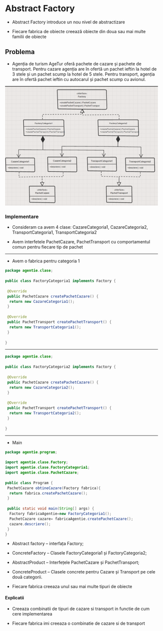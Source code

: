 # Abstract Factory

- Abstract Factory introduce un nou nivel de abstractizare

- Fiecare fabrica de obiecte creează obiecte din doua sau mai multe familii de obiecte

## Problema

- Agenția de turism AgeTur oferă pachete de cazare și pachete de transport. Pentru cazare agenția are în ofertă un pachet ieftin la hotel de 3 stele și un pachet scump la hotel de 5 stele. Pentru transport, agenția are în ofertă pachet ieftin cu autocarul și pachet scump cu avionul.

![AgeTur - Abstract Factory - Pachete Ieftine / Scumpe](../img/AbstractFactoryAgeTur.png)

### Implementare

- Consideram ca avem 4 clase: CazareCategoria1, CazareCategoria2, TransportCategoria1, TransportCategoria2

- Avem interfetele PachetCazare, PachetTransport cu comportamentul comun pentru fiecare tip de pachet

---

- Avem o fabrica pentru categoria 1

```java
package agentie.clase;

public class FactoryCategoria1 implements Factory {

 @Override
 public PachetCazare createPachetCazare() {
  return new CazareCategoria1();
 }

 @Override
 public PachetTransport createPachetTransport() {
  return new TransportCategoria1();
 }

}
```

---

```java
package agentie.clase;

public class FactoryCategoria2 implements Factory {

 @Override
 public PachetCazare createPachetCazare() {
  return new CazareCategoria2();
 }

 @Override
 public PachetTransport createPachetTransport() {
  return new TransportCategoria2();
 }

}
```

---

- Main

```java
package agentie.program;

import agentie.clase.Factory;
import agentie.clase.FactoryCategoria1;
import agentie.clase.PachetCazare;

public class Program { 
 PachetCazare obtineCazare(Factory fabrica){
  return fabrica.createPachetCazare();
 }

 public static void main(String[] args) {
  Factory fabricaAgentie=new FactoryCategoria1();
  PachetCazare cazare= fabricaAgentie.createPachetCazare();
  cazare.descriere();
 }
}
```

- Abstract factory – interfața Factory;

- ConcreteFactory – Clasele FactoryCategoria1 și FactoryCategoria2;

- AbstractProduct – Interfețele PachetCazare și PachetTransport;

- ConcreteProduct – Clasele concrete pentru Cazare și Transport pe cele două categorii.

- Fiecare fabrica creeaza unul sau mai multe tipuri de obiecte

#### Explicatii

- Creeaza combinatii de tipuri de cazare si transport in functie de cum cere implementarea

- Fiecare fabrica imi creeaza o combinatie de cazare si de transport
